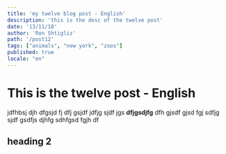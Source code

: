 ```yaml
---
title: 'my twelve blog post - English'
description: 'this is the desc of the twelve post'
date: '13/11/18'
author: 'Ron Shtigliz'
path: '/post12'
tags: ["animals", "new york", "zoos"]
published: true
locale: "en"
---
```


# This is the twelve post - English

jdfhbsj djh dfgsjd fj dfj gsjdf jdfjg sjdf jgs **dfjgsdjfg** dfh gjsdf gjsd fgj sdfjg sjdf gsdfjs djhfg sdhfgsd fgjh df

## heading 2
